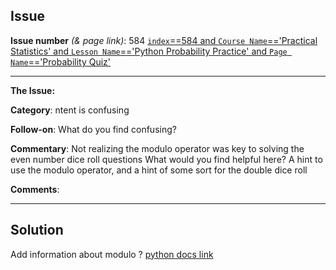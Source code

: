 ## Issue
**Issue number** _(& page link)_: 584 [`index`==584 and `Course Name`=='Practical Statistics' and `Lesson Name`=='Python Probability Practice' and `Page Name`=='Probability Quiz'](https://mocha.udacity.com/programs/nd496-mentors-sandbox/en-us/construction/courses/545f4c46-ae54-4164-897e-4a0bb573302d/lessons/ls11578/pages/6ef7d2d6-239a-4120-8034-159b90b150f3)
***

**The Issue:**

**Category**: ntent is confusing

**Follow-on**: What do you find confusing?

**Commentary**: Not realizing the modulo operator was key to solving the even
number dice roll questions What would you find helpful here? A
hint to use the modulo operator, and a hint of some sort for the
double dice roll

**Comments**: 


***
## Solution

Add information about modulo ? [python docs link](https://docs.python.org/3.3/reference/expressions.html#binary-arithmetic-operations)



